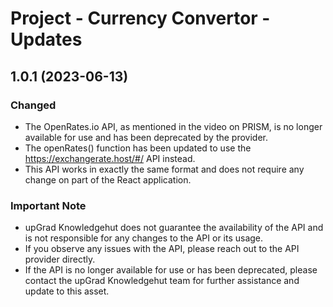 # Project - Currency Convertor - Updates
## 1.0.1 (2023-06-13)

### Changed
- The OpenRates.io API, as mentioned in the video on PRISM, is no longer available for use and has been deprecated by the provider.
- The openRates() function has been updated to use the https://exchangerate.host/#/ API instead.
- This API works in exactly the same format and does not require any change on part of the React application.


### Important Note
- upGrad Knowledgehut does not guarantee the availability of the API and is not responsible for any changes to the API or its usage. 
- If you observe any issues with the API, please reach out to the API provider directly. 
- If the API is no longer available for use or has been deprecated, please contact the upGrad Knowledgehut team for further assistance and update to this asset.